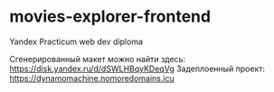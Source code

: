 # movies-explorer-frontend
Yandex Practicum web dev diploma

Сгенерированный макет можно найти здесь: https://disk.yandex.ru/d/dSWLHBqyKDeqVg
Задеплоенный проект: https://dynamomachine.nomoredomains.icu